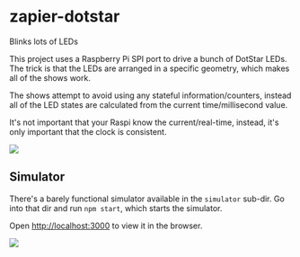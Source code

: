 # zapier-dotstar
Blinks lots of LEDs

This project uses a Raspberry Pi SPI port to drive a bunch of DotStar LEDs.
The trick is that the LEDs are arranged in a specific geometry, which makes
all of the shows work.

The shows attempt to avoid using any stateful information/counters, instead
all of the LED states are calculated from the current time/millisecond value.

It's not important that your Raspi know the current/real-time, instead, it's
only important that the clock is consistent.

![](https://lh3.googleusercontent.com/pqGe6vD4UgdzFBEffIM--6VjyRzM9cULQTOnW4FaxG6ECzPRNOOrw53y_1qQOo95rLWvT4VhwVvdhdE2D69CD_8BXs7yw_xMhGJ_FnF20gvnYsMJpfdXZotlDYbMT9GYPILCow=w469-h625-no)

## Simulator

There's a barely functional simulator available in the `simulator` sub-dir.  Go into that dir and run `npm start`, which starts the simulator.


Open [http://localhost:3000](http://localhost:3000) to view it in the browser.

![](https://lh3.googleusercontent.com/n3IHsGrAp1grp2IcCBfm2N_N9l2tuWEKmF9DJrCgGWJV7H7EiYS-uDwOVTOKDkQAJbpiSsl_LYgXDbuqLSxX_yxwCC3ZQEMiyD54exovYqKuBR5S_AmIwoedkugEQq4Q9UIFKScUKf9ZQvRKpcxKIkXbWLrZbj_E0tcE-QqkJPneJ8X9UFnQcFBZlJkxDvmxzQ3uWgF2qUXT3E45E_fYzGz8W_saWBLHQNFp8m8muv7DyPeh7xBk6JdHD3EwwZmVWROGWPTh-SVfr8WsxY7R8mjSxyym9-iYDce9e-ZCcTmOfEXPKD2hA6UCL_0lqjC0xMGTR9pvX001bt-KmipkyV2GzMVMq8uzbTY0BWbz7FBQi_ey9sFTFr_00mBKgIQwhDnva6KpGGozRE1YswluFliWtVe9lxaDWT_vQOh3PRnJBtytRqWvKHGkiTWtytwGmzFHliwCKj8YIvxXkxACbLgDn7w5ngBYoblLgmu8lzd3H2_NLIq--DTCtWq2o3EVqGiuKqEJ-3PxaE9B5YCi982tkJNDcr0u8kp4oTBBkoFCkMk1lcu6nXeEAcmnlR_p5aYFsi6MyUTk84tP3EsVjiTktKNizwpka15OZnTkXY9LOrPoiC2LJoM8rJzJonThbKZRGjb5M2hrmc_bwB3jdTuyJ1vh-uTtOrvOLfmDYg=w754-h625-no)
